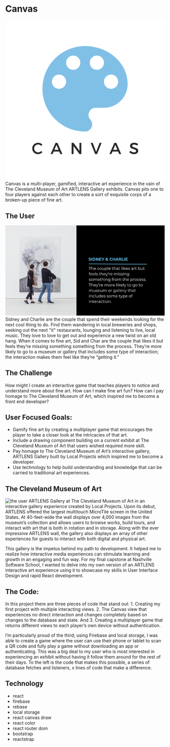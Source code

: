 # Canvas
![canvas logo](./readmeimg/Canvas.png)
Canvas is a multi-player, gamified, interactive art experience in the vain of The Cleveland Museum of Art ARTLENS Gallery exhibits. Canvas pits one to four players against each other to create a sort of exquisite corps of a broken-up piece of fine art.

## The User
![the user](./readmeimg/sidandchar.jpg)
Sidney and Charlie are the couple that spend their weekends looking for the next cool thing to do. Find them wandering in local breweries and shops, seeking out the next "it" restaurants, lounging and listening to live, local music. They love to love to get out and experience a new twist on an old hang. When it comes to fine art, Sid and Char are the couple that likes it but feels they’re missing something something from the process. They’re more likely to go to a museum or gallery that includes some type of interaction; the interaction makes them feel like they’re “getting it.”

## The Challenge
How might I create an interactive game that teaches players to notice and understand more about fine art. How can I make fine art fun? How can I pay homage to The Cleveland Museum of Art, which inspired me to become a front end developer?

## User Focused Goals:
- Gamify fine art by creating a multiplayer game that encourages the player to take a closer look at the intricacies of that art.
- Include a drawing component building on a current exhibit at The Cleveland Museum of Art that users wished required more skill.
- Pay homage to The Cleveland Museum of Art’s interactive gallery, ARTLENS Gallery built by Local Projects which inspired me to become a developer.
- Use technology to help build understanding and knowledge that can be carried to traditional art experiences.

## The Cleveland Museum of Art
![the user](https://segd.org/sites/default/files/styles/galleryformatter_slide/public/01-gallery-one-2013-award-gdap.jpg?itok=I7AGTrpb)
ARTLENS Gallery at The Cleveland Museum of Art in an interactive gallery experience created by Local Projects. Upon its debut, ARTLENS offered the largest multitouch MicroTile screen in the United States. At 40-feet-wide the wall displays over 4,000 images from the museum’s collection and allows users to browse works, build tours, and interact with art that is both in rotation and in storage. Along with the ever impressive ARTLENS wall, the gallery also displays an array of other experiences for guests to interact with both digital and physical art.

This gallery is the impetus behind my path to development. It helped me to realize how interactive media experiences can stimulate learning and growth in an engaging and fun way. For my final capstone at Nashville Software School, I wanted to delve into my own version of an ARTLENS interactive art experience using it to showcase my skills in User Interface Design and rapid React development. 


## The Code:
In this project there are three pieces of code that stand out: 1. Creating my first project with multiple interacting views. 2. The Canvas view that experiences no direct interaction and changes completely based on changes to the database and state. And 3. Creating a multiplayer game that returns different views to each player’s own device without authentication.

I’m particularly proud of the third; using Firebase and local storage, I was able to create a game where the user can use their phone or tablet to scan a QR code and fully play a game without downloading an app or authenticating. This was a big deal to my user who is most interested in experiencing an exhibit without having it follow them around for the rest of their days. To the left is the code that makes this possible, a series of database fetches and listeners, x lines of code that make a difference.


## Technology
- react
- firebase
- rebase
- local storage
- react canvas draw
- react color
- react router dom
- bootstrap
- reactstrap
